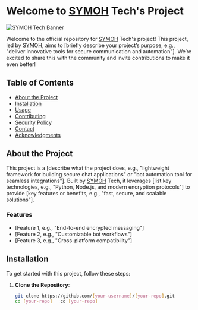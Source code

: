 # Welcome to [SYMOH](https://s3c6.netlify.app) Tech's Project

![SYMOH Tech Banner](https://via.placeholder.com/1200x200.png?text=SYMOH+Tech) <!-- Replace with your project banner image -->

Welcome to the official repository for [SYMOH](https://s3c6.netlify.app) Tech's project! This project, led by [SYMOH](https://s3c6.netlify.app), aims to [briefly describe your project’s purpose, e.g., "deliver innovative tools for secure communication and automation"]. We’re excited to share this with the community and invite contributions to make it even better!

## Table of Contents
- [About the Project](#about-the-project)
- [Installation](#installation)
- [Usage](#usage)
- [Contributing](#contributing)
- [Security Policy](#security-policy)
- [Contact](#contact)
- [Acknowledgments](#acknowledgments)

## About the Project

This project is a [describe what the project does, e.g., "lightweight framework for building secure chat applications" or "bot automation tool for seamless integrations"]. Built by [SYMOH](https://s3c6.netlify.app) Tech, it leverages [list key technologies, e.g., "Python, Node.js, and modern encryption protocols"] to provide [key features or benefits, e.g., "fast, secure, and scalable solutions"].

### Features
- [Feature 1, e.g., "End-to-end encrypted messaging"]
- [Feature 2, e.g., "Customizable bot workflows"]
- [Feature 3, e.g., "Cross-platform compatibility"]

## Installation

To get started with this project, follow these steps:

1. **Clone the Repository**:
   ```bash
   git clone https://github.com/[your-username]/[your-repo].git
   cd [your-repo]   cd [your-repo]
